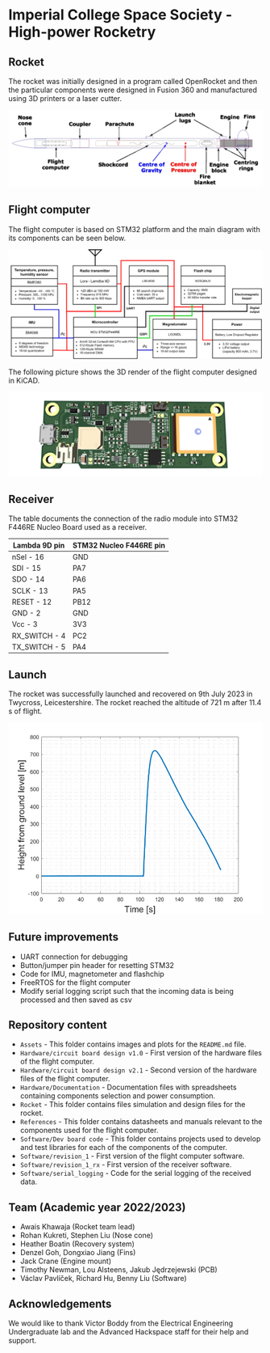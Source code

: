 # Imperial College Space Society - High-power Rocketry

## Rocket

The rocket was initially designed in a program called OpenRocket and then the particular components were designed in Fusion 360 and manufactured using 3D printers or a laser cutter.

![Rocket](./Assets/Rocket.jpg)

## Flight computer

The flight computer is based on STM32 platform and the main diagram with its components can be seen below.

![Flight computer diagram](./Assets/Diagram.jpg)

The following picture shows the 3D render of the flight computer designed in KiCAD.

![Flight computer diagram](./Assets/PCB.png)

## Receiver

The table documents the connection of the radio module into STM32 F446RE Nucleo Board used as a receiver.

| **Lambda 9D pin** | **STM32 Nucleo F446RE pin** |
|-------------------|-----------------------------|
| nSel - 16         |             GND             |
| SDI - 15          |             PA7             |
| SDO - 14          |             PA6             |
| SCLK - 13         |             PA5             |
| RESET - 12        |             PB12            |
| GND - 2           |             GND             |
| Vcc - 3           |             3V3             |
| RX_SWITCH - 4     |             PC2             |
| TX_SWITCH - 5     |             PA4             |

## Launch

The rocket was successfully launched and recovered on 9th July 2023 in Twycross, Leicestershire. The rocket reached the altitude of 721 m after 11.4 s of flight.

![Flight computer diagram](./Assets/Altitude.png)

## Future improvements

- UART connection for debugging
- Button/jumper pin header for resetting STM32
- Code for IMU, magnetometer and flashchip
- FreeRTOS for the flight computer
- Modify serial logging script such that the incoming data is being processed and then saved as csv

## Repository content

- `Assets` - This folder contains images and plots for the `README.md` file.
- `Hardware/circuit board design v1.0` - First version of the hardware files of the flight computer.
- `Hardware/circuit board design v2.1` - Second version of the hardware files of the flight computer.
- `Hardware/Documentation` - Documentation files with spreadsheets containing components selection and power consumption.
- `Rocket` - This folder contains files simulation and design files for the rocket.
- `References` - This folder contains datasheets and manuals relevant to the components used for the flight computer.
- `Software/Dev board code` - This folder contains projects used to develop and test libraries for each of the components of the computer.
- `Software/revision_1` - First version of the flight computer software.
- `Software/revision_1_rx` - First version of the receiver software.
- `Software/serial_logging` - Code for the serial logging of the received data.

## Team (Academic year 2022/2023)

- Awais Khawaja (Rocket team lead)
- Rohan Kukreti, Stephen Liu (Nose cone)
- Heather Boatin (Recovery system)
- Denzel Goh, Dongxiao Jiang (Fins)
- Jack Crane (Engine mount)
- Timothy Newman, Lou Alsteens, Jakub Jędrzejewski (PCB)
- Václav Pavlíček, Richard Hu, Benny Liu (Software)

## Acknowledgements

We would like to thank Victor Boddy from the Electrical Engineering Undergraduate lab and the Advanced Hackspace staff for their help and support.